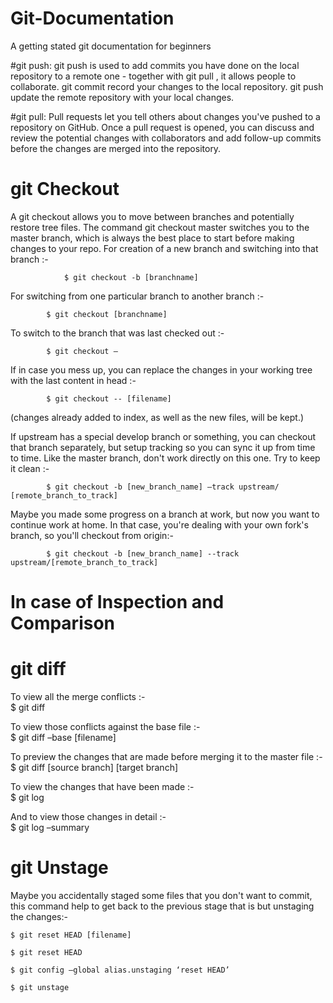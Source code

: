 # Git-Documentation
A getting stated git documentation for beginners


#git push:
git push is used to add commits you have done on the local repository to a remote one - together with git pull , it allows people to collaborate. git commit record your changes to the local repository. git push update the remote repository with your local changes.




#git pull:
Pull requests let you tell others about changes you've pushed to a repository on GitHub. Once a pull request is opened, you can discuss and review the potential changes with collaborators and add follow-up commits before the changes are merged into the repository.

# git Checkout

A git checkout allows you to move between branches and potentially restore tree files. The command git checkout master switches you to the master branch, which is always the best place to start before making changes to your repo.
For creation of a new branch and switching into that branch :-     
   
                $ git checkout -b [branchname]

For switching from one particular branch to another branch :-    
        
        	$ git checkout [branchname]

To switch to the branch that was last checked out :-    
	
        	$ git checkout –

If in case you mess up, you can replace the changes in your working tree with the last content in head :-     
	
        	$ git checkout -- [filename]
(changes already added to index, as well as the new files, will be kept.)

If upstream has a special develop branch or something, you can checkout that branch separately, but setup tracking so you can sync it up from time to time. Like the master branch, don't work directly on this one. Try to keep it clean :-    
        
        	$ git checkout -b [new_branch_name] –track upstream/ [remote_branch_to_track]

Maybe you made some progress on a branch at work, but now you want to continue work at home. In that case, you're dealing with your own fork's branch, so you'll checkout from origin:-     
	
        	$ git checkout -b [new_branch_name] --track upstream/[remote_branch_to_track]

# In case of Inspection and Comparison 
# git diff

To view all the merge conflicts :-     
        	$ git diff

To view those conflicts against the base file :-     
        	$ git diff –base [filename]

To preview the changes that are made before merging it to the master file :-     
        	$ git diff [source branch] [target branch]

To view the changes that have been made :-     
        	$ git log

And to view those changes in detail :-     
        	$ git log –summary

# git Unstage

Maybe you accidentally staged some files that you don't want to commit, this command help to get back to the previous stage that is but unstaging the changes:- 

	$ git reset HEAD [filename]

	$ git reset HEAD
	
	$ git config –global alias.unstaging ‘reset HEAD’
	
	$ git unstage

